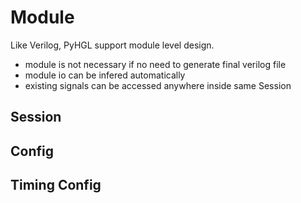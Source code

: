 # Module 


Like Verilog, PyHGL support module level design. 

- module is not necessary if no need to generate final verilog file 
- module io can be infered automatically 
- existing signals can be accessed anywhere inside same Session 


## Session 



## Config 


## Timing Config 